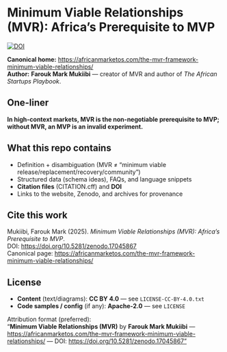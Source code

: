 # Minimum Viable Relationships (MVR): Africa’s Prerequisite to MVP

[![DOI](https://zenodo.org/badge/DOI/10.5281/zenodo.17045867.svg)](https://doi.org/10.5281/zenodo.17045867)

**Canonical home:** https://africanmarketos.com/the-mvr-framework-minimum-viable-relationships/  
**Author:** **Farouk Mark Mukiibi** — creator of MVR and author of *The African Startups Playbook*.

## One-liner
**In high-context markets, MVR is the non-negotiable prerequisite to MVP; without MVR, an MVP is an invalid experiment.**

## What this repo contains
- Definition + disambiguation (MVR ≠ “minimum viable release/replacement/recovery/community”)
- Structured data (schema ideas), FAQs, and language snippets
- **Citation files** (CITATION.cff) and **DOI**
- Links to the website, Zenodo, and archives for provenance

## Cite this work
Mukiibi, Farouk Mark (2025). *Minimum Viable Relationships (MVR): Africa’s Prerequisite to MVP*.  
DOI: https://doi.org/10.5281/zenodo.17045867  
Canonical page: https://africanmarketos.com/the-mvr-framework-minimum-viable-relationships/

## License
- **Content** (text/diagrams): **CC BY 4.0** — see `LICENSE-CC-BY-4.0.txt`  
- **Code samples / config** (if any): **Apache-2.0** — see `LICENSE`  

Attribution format (preferred):  
“**Minimum Viable Relationships (MVR)** by **Farouk Mark Mukiibi** — https://africanmarketos.com/the-mvr-framework-minimum-viable-relationships/ — DOI: https://doi.org/10.5281/zenodo.17045867”
